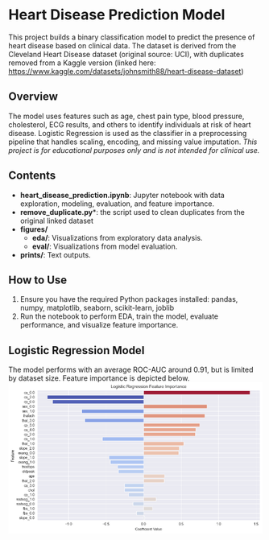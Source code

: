 # Heart Disease Prediction Model

This project builds a binary classification model to predict the presence of heart disease based on clinical data. The dataset is derived from the Cleveland Heart Disease dataset (original source: UCI), with duplicates removed from a Kaggle version (linked here: https://www.kaggle.com/datasets/johnsmith88/heart-disease-dataset)

## Overview

The model uses features such as age, chest pain type, blood pressure, cholesterol, ECG results, and others to identify individuals at risk of heart disease. Logistic Regression is used as the classifier in a preprocessing pipeline that handles scaling, encoding, and missing value imputation. *This project is for educational purposes only and is not intended for clinical use.*


## Contents

- **heart_disease_prediction.ipynb**: Jupyter notebook with data exploration, modeling, evaluation, and feature importance.
- **remove_duplicate.py***: the script used to clean duplicates from the original linked dataset
- **figures/**
  - **eda/**: Visualizations from exploratory data analysis.
  - **eval/**:  Visualizations from model evaluation.
- **prints/**: Text outputs.




## How to Use

1. Ensure you have the required Python packages installed: pandas, numpy, matplotlib, seaborn, scikit-learn, joblib
2. Run the notebook to perform EDA, train the model, evaluate performance, and visualize feature importance.


## Logistic Regression Model

The model performs with an average ROC-AUC around 0.91, but is limited by dataset size. Feature importance is depicted below.
![Feature Importance](figures/eval/Feature_Importance.png)